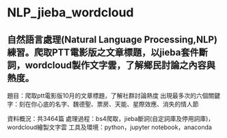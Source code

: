 # NLP_jieba_wordcloud
自然語言處理(Natural Language Processing,NLP)練習。爬取PTT電影版之文章標題，以jieba套件斷詞，wordcloud製作文字雲，了解鄉民討論之內容與熱度。
------------------------------------------------------------------------
題目：爬取ptt電影版10月的文章標題，了解社群討論熱度
出現最多次的六個關鍵字：刻在你心底的名字、魏德聖、票房、天能、星際效應、消失的情人節

資料概況：共3464篇
處理過程：bs4爬取，jieba斷詞(自定詞庫及停用詞庫)，wordcloud繪製文字雲
工具及環境：python，jupyter notebook，anaconda
